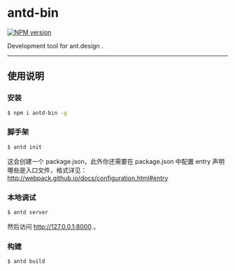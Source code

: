 # antd-bin

[![NPM version](https://img.shields.io/npm/v/antd-bin.svg?style=flat)](https://npmjs.org/package/antd-bin)

Development tool for ant.design .

----

## 使用说明

### 安装

```bash
$ npm i antd-bin -g
```

### 脚手架

```bash
$ antd init
```

这会创建一个 package.json，此外你还需要在 package.json 中配置 entry 声明哪些是入口文件，格式详见：http://webpack.github.io/docs/configuration.html#entry

### 本地调试

```bash
$ antd server
```

然后访问 http://127.0.0.1:8000 。

### 构建

```bash
$ antd build
```
